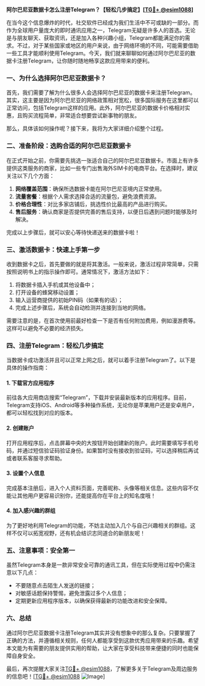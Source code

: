 **阿尔巴尼亚数据卡怎么注册Telegram？【轻松几步搞定】[[TG💪+ @esim1088](https://t.me/s/esim1088)]**

在当今这个信息爆炸的时代，社交软件已经成为我们生活中不可或缺的一部分。而作为全球用户量庞大的即时通讯应用之一，Telegram无疑是许多人的首选。无论是与朋友聊天、获取资讯，还是加入各种兴趣小组，Telegram都能满足你的需求。不过，对于某些国家或地区的用户来说，由于网络环境的不同，可能需要借助一些工具才能顺利使用Telegram。今天，我们就来聊聊如何通过阿尔巴尼亚的数据卡注册Telegram，让你随时随地畅享这款应用带来的便利。

### 一、为什么选择阿尔巴尼亚数据卡？

首先，我们需要了解为什么很多人会选择阿尔巴尼亚的数据卡来注册Telegram。其实，这主要是因为阿尔巴尼亚的网络政策相对宽松，很多国际服务在这里都可以正常访问，包括Telegram这样的应用。此外，阿尔巴尼亚的数据卡价格相对实惠，且购买流程简单，非常适合想要尝试新事物的朋友。

那么，具体该如何操作呢？接下来，我将为大家详细介绍整个过程。

### 二、准备阶段：选购合适的阿尔巴尼亚数据卡

在正式开始之前，你需要先挑选一张适合自己的阿尔巴尼亚数据卡。市面上有许多提供这类服务的商家，比如一些专门出售海外SIM卡的电商平台。在选择时，建议关注以下几个方面：

1. **网络覆盖范围**：确保所选数据卡能在阿尔巴尼亚境内正常使用。
2. **流量套餐**：根据个人需求选择合适的流量包，避免浪费资源。
3. **价格合理性**：对比多家店铺后，挑选性价比最高的产品进行购买。
4. **售后服务**：确认商家是否提供完善的售后支持，以便日后遇到问题时能够及时解决。

完成以上步骤后，就可以安心等待快递送来的数据卡啦！

### 三、激活数据卡：快速上手第一步

收到数据卡之后，首先要做的就是将其激活。一般来说，激活过程非常简单，只需按照说明书上的指示操作即可。通常情况下，激活方法如下：

1. 将数据卡插入手机或其他设备中；
2. 打开设备的蜂窝移动设置；
3. 输入运营商提供的初始PIN码（如果有的话）；
4. 完成上述步骤后，系统会自动检测并连接到当地的网络。

需要注意的是，在首次使用前最好检查一下是否有任何附加费用，例如漫游费等。这样可以避免不必要的经济损失。

### 四、注册Telegram：轻松几步搞定

当数据卡成功激活并且可以正常上网之后，就可以着手注册Telegram了。以下是具体的操作指南：

#### 1. 下载官方应用程序
前往各大应用商店搜索“Telegram”，下载并安装最新版本的应用程序。目前，Telegram支持iOS、Android等多种操作系统，无论你是苹果用户还是安卓用户，都可以轻松找到对应的版本。

#### 2. 创建账户
打开应用程序后，点击屏幕中央的大按钮开始创建新的账户。此时需要填写手机号码，并通过短信验证码验证身份。如果暂时没有接收到验证码，可以选择稍后再试或者联系客服寻求帮助。

#### 3. 设置个人信息
完成基本注册后，进入个人资料页面，完善昵称、头像等相关信息。这些内容不仅能让其他用户更容易识别你，还能提高你在平台上的知名度哦！

#### 4. 加入感兴趣的群组
为了更好地利用Telegram的功能，不妨主动加入几个与自己兴趣相关的群组。这样不仅可以拓宽视野，还有机会结识志同道合的新朋友呢！

### 五、注意事项：安全第一

虽然Telegram本身是一款非常安全可靠的通讯工具，但在实际使用过程中仍需注意以下几点：

- 不要随意点击陌生人发送的链接；
- 对敏感话题保持警惕，避免泄露过多个人信息；
- 定期更新应用程序版本，以确保获得最新的功能改进和安全保障。

### 六、总结

通过阿尔巴尼亚数据卡注册Telegram其实并没有想象中的那么复杂。只要掌握了正确的方法，并遵循相关规则，任何人都能享受到这款优秀应用带来的乐趣。希望本文能为有需要的朋友提供实用的帮助，让大家在享受科技带来便捷的同时也能保障自身安全。

最后，再次提醒大家关注[TG💪+ @esim1088](https://t.me/s/esim1088)，了解更多关于Telegram及周边服务的信息吧！[[TG💪+ @esim1088](https://t.me/s/esim1088) ![Image](https://i.postimg.cc/4NQfJmqS/Snipaste-2025-05-13-00-14-12.png)]